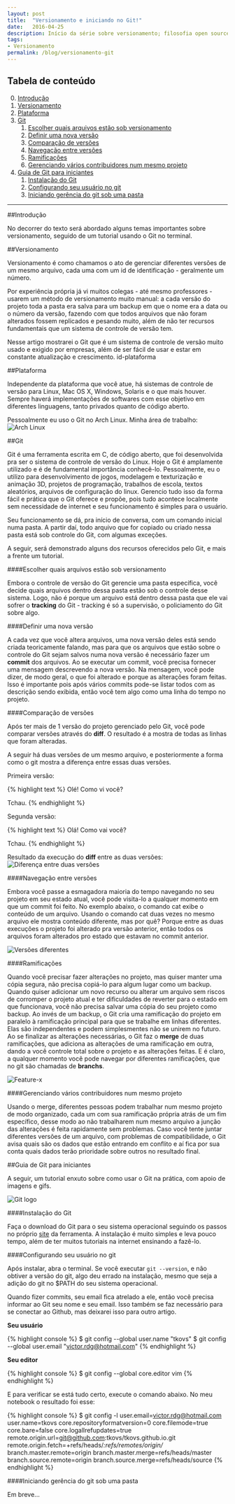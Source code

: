 ```yaml
---
layout: post
title:  "Versionamento e iniciando no Git!"
date:   2016-04-25
description: Início da série sobre versionamento; filosofia open source; Git e Github; licenças (MIT, Apache, GPL); relação mercado de trabalho e github; grandes projetos de código aberto; tutorial sobre como usar o Git independente e sobre como integrar com o Github.
tags:
- Versionamento
permalink: /blog/versionamento-git
---
```


## Tabela de conteúdo

0. [Introdução](#id-introducao)
1. [Versionamento](#id-versionamento)
2. [Plataforma](#id-plataforma)
3. [Git](#id-git)
    1. [Escolher quais arquivos estão sob versionamento](#id-escolher-arquivos)
    2. [Definir uma nova versão](#id-nova-versao)
    3. [Comparação de versões](#id-comparacao-versoes)
    4. [Navegação entre versões](#id-navegacao-entre-versoes)
    5. [Ramificações](#id-ramificacoes)
    6. [Gerenciando vários contribuidores num mesmo projeto](#id-gestao-usuarios)
4. [Guia de Git para iniciantes](#id-guia-git-iniciantes)
    1. [Instalação do Git](#id-instalacao-git)
    2. [Configurando seu usuário no git](#id-configurando-usuario)
    3. [Iniciando gerência do git sob uma pasta](#id-git-init)

<hr />
<div id='id-introducao'></div>

##Introdução

No decorrer do texto será abordado alguns temas importantes sobre versionamento, seguido de um
tutorial usando o Git no terminal.

<div id='id-versionamento'></div>

##Versionamento

Versionamento é como chamamos o ato de gerenciar diferentes versões de um mesmo arquivo, cada uma 
com um id de identificação - geralmente um número.

Por experiência própria já vi muitos colegas - até mesmo professores - usarem um método de
versionamento muito manual: a cada versão do projeto toda a pasta era salva para um backup em que o
nome era a data ou o número da versão, fazendo com que todos arquivos que não foram alterados fossem
replicados e pesando muito, além de não ter recursos fundamentais que um sistema de controle de
versão tem.

Nesse artigo mostrarei o Git que é um sistema de controle de versão muito usado e exigido por
empresas, além de ser fácil de usar e estar em constante atualização e crescimento.
id-plataforma

<div id='id-plataforma'></div>

##Plataforma

Independente da plataforma que você atue, há sistemas de controle de versão para Linux, Mac OS X,
Windows, Solaris e o que mais houver. Sempre haverá implementações de softwares com esse objetivo em
diferentes linguagens, tanto privados quanto de código aberto.

Pessoalmente eu uso o Git no Arch Linux. Minha área de trabalho:
![Arch Linux](../assets/img/arch-linux.png)

<div id='id-git'></div>

##Git

Git é uma ferramenta escrita em C, de código aberto, que foi desenvolvida pra ser o sistema de
controle de versão do Linux. Hoje o Git é amplamente utilizado e é de fundamental importância
conhecê-lo. Pessoalmente, eu o utilizo para desenvolvimento de jogos, modelagem e texturização
e animação 3D, projetos de programação, trabalhos de escola, textos aleatórios, arquivos de 
configuração do linux. Gerencio tudo isso da forma fácil e prática que o Git oferece e propõe, pois
tudo acontece localmente sem necessidade de internet e seu funcionamento é simples para o usuário.

Seu funcionamento se dá, pra início de conversa, com um comando inicial numa pasta. A partir daí,
todo arquivo que for copiado ou criado nessa pasta está sob controle do Git, com algumas exceções.

A seguir, será demonstrado alguns dos recursos oferecidos pelo Git, e mais a frente um tutorial.

<div id='id-escolher-arquivos'></div>

####Escolher quais arquivos estão sob versionamento

Embora o controle de versão do Git gerencie uma pasta específica, você decide quais arquivos dentro
dessa pasta estão sob o controle desse sistema. Logo, não é porque um arquivo está dentro dessa
pasta que ele vai sofrer o **tracking** do Git - tracking é só a supervisão, o policiamento do Git
sobre algo.

<div id='id-nova-versao'></div>

####Definir uma nova versão

A cada vez que você altera arquivos, uma nova versão deles está sendo criada teoricamente falando,
mas para que os arquivos que estão sobre o controle do Git sejam salvos numa nova versão é 
necessário fazer um **commit** dos arquivos. Ao se executar um commit, você precisa fornecer uma
mensagem descrevendo a nova versão. Na mensagem, você pode dizer, de modo geral, o que foi alterado
e porque as alterações foram feitas. Isso é importante pois após vários commits pode-se listar todos
com as descrição sendo exibida, então você tem algo como uma linha do tempo no projeto.

<div id='id-comparacao-versoes'></div>

####Comparação de versões

Após ter mais de 1 versão do projeto gerenciado pelo Git, você pode comparar versões através do
**diff**. O resultado é a mostra de todas as linhas que foram alteradas.

A seguir há duas versões de um mesmo arquivo, e posteriormente a forma como o git mostra a
diferença entre essas duas versões.

Primeira versão:

{% highlight text %}
Olé! Como vi você?

Tchau.
{% endhighlight %}

Segunda versão:

{% highlight text %}
Olá! Como vai você?

Tchau.
{% endhighlight %}

Resultado da execução do **diff** entre as duas versões:
![Diferença entre duas versões](../assets/img/diff-ola.png)

<div id='id-navegacao-entre-versoes'></div>

####Navegação entre versões

Embora você passe a esmagadora maioria do tempo navegando no seu projeto em seu estado atual, você
pode visita-lo a qualquer momento em que um commit foi feito. No exemplo abaixo, o comando cat exibe
o conteúdo de um arquivo. Usando o comando cat duas vezes no mesmo arquivo ele mostra conteúdo
diferente, mas por quê? Porque entre as duas execuções o projeto foi alterado pra versão anterior,
então todos os arquivos foram alterados pro estado que estavam no commit anterior.

![Versões diferentes](../assets/img/navegando-versoes-antigas.png)

<div id='id-ramificacoes'></div>

####Ramificações

Quando você precisar fazer alterações no projeto, mas quiser manter uma cópia segura, não
precisa copiá-lo para algum lugar como um backup. Quando quiser adicionar um novo recurso ou alterar
um arquivo sem riscos de corromper o projeto atual e ter dificuldades de reverter para o estado em
que funcionava, você não precisa salvar uma cópia do seu projeto
como backup. Ao invés de um backup, o Git cria uma ramificação do projeto em paralelo à ramificação
principal para que se trabalhe em linhas diferentes. Elas são independentes e podem simplesmentes não
se unirem no futuro. Ao se finalizar as alterações necessárias, o Git
faz o **merge** de duas ramificações, que adiciona as alterações de uma ramificação em outra, dando a
você controle total sobre o projeto e as alterações feitas. E é claro, a qualquer momento você pode
navegar por diferentes ramificações, que no git são chamadas de **branchs**.

![Feature-x](../assets/img/feature-x.png)

<div id='id-gestao-usuarios'></div>

####Gerenciando vários contribuidores num mesmo projeto

Usando o merge, diferentes pessoas podem trabalhar num mesmo projeto de modo organizado, cada um
com sua ramificação própria atrás de um fim específico, desse modo ao não trabalharem num mesmo
arquivo a junção das alterações é feita rapidamente sem problemas. Caso você tente juntar diferentes
versões de um arquivo, com problemas de compatibilidade, o Git avisa quais são os dados que estão
entrando em conflito e aí fica por sua conta quais dados terão prioridade sobre outros no resultado
final.

<div id='id-guia-git-iniciantes'></div>

##Guia de Git para iniciantes

A seguir, um tutorial enxuto sobre como usar o Git na prática, com apoio de imagens e gifs.

![Git logo](../assets/img/git-logo.png)

<div id='id-instalacao-git'></div>

####Instalação do Git

Faça o download do Git para o seu sistema operacional seguindo os passos no próprio
[site](https://git-scm.com/download/) da ferramenta. A instalação é muito simples e leva pouco
tempo, além de ter muitos tutoriais na internet ensinando a fazê-lo.

<div id='id-configurando-usuario'></div>

####Configurando seu usuário no git

Após instalar, abra o terminal. Se você executar ```git --version```, e não obtiver a versão do git, algo
deu errado na instalação, mesmo que seja a adição do git no $PATH do seu sistema operacional.

Quando fizer commits, seu email fica atrelado a ele, então você precisa informar ao Git seu nome e
seu email. Isso também se faz necessário para se conectar ao Github, mas deixarei isso para outro
artigo.

**Seu usuário**

{% highlight console %}
$ git config --global user.name "tkovs"
$ git config --global user.email "victor.rdg@hotmail.com"
{% endhighlight %}

**Seu editor**

{% highlight console %}
$ git config --global core.editor vim
{% endhighlight %}

E para verificar se está tudo certo, execute o comando abaixo. No meu notebook o resultado foi esse:

{% highlight console %}
$ git config -l
user.email=victor.rdg@hotmail.com
user.name=tkovs
core.repositoryformatversion=0
core.filemode=true
core.bare=false
core.logallrefupdates=true
remote.origin.url=git@github.com:tkovs/tkovs.github.io.git
remote.origin.fetch=+refs/heads/*:refs/remotes/origin/*
branch.master.remote=origin
branch.master.merge=refs/heads/master
branch.source.remote=origin
branch.source.merge=refs/heads/source
{% endhighlight %}

<div id='id-git-init'></div>

####Iniciando gerência do git sob uma pasta

Em breve...
